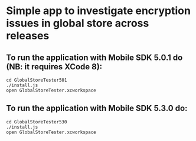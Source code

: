 # Simple app to investigate encryption issues in global store across releases

## To run the application with Mobile SDK 5.0.1 do (NB: it requires XCode 8):
``` shell
cd GlobalStoreTester501
./install.js
open GlobalStoreTester.xcworkspace
```

## To run the application with Mobile SDK 5.3.0 do:
``` shell
cd GlobalStoreTester530
./install.js
open GlobalStoreTester.xcworkspace
```
